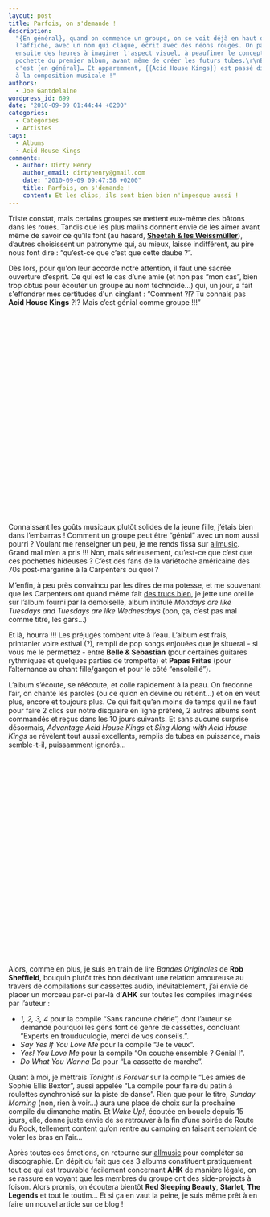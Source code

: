 ```yaml
---
layout: post
title: Parfois, on s'demande !
description:
  "{En général}, quand on commence un groupe, on se voit déjà en haut de
  l'affiche, avec un nom qui claque, écrit avec des néons rouges. On passe
  ensuite des heures à imaginer l'aspect visuel, à peaufiner le concept de la
  pochette du premier album, avant même de créer les futurs tubes.\r\nBon, ça,
  c'est {en général}… Et apparemment, {{Acid House Kings}} est passé directement
  à la composition musicale !"
authors:
  - Joe Gantdelaine
wordpress_id: 699
date: "2010-09-09 01:44:44 +0200"
categories:
  - Catégories
  - Artistes
tags:
  - Albums
  - Acid House Kings
comments:
  - author: Dirty Henry
    author_email: dirtyhenry@gmail.com
    date: "2010-09-09 09:47:58 +0200"
    title: Parfois, on s'demande !
    content: Et les clips, ils sont bien bien n'impesque aussi !
---
```


Triste constat, mais certains groupes se mettent eux-même des bâtons dans les
roues. Tandis que les plus malins donnent envie de les aimer avant même de
savoir ce qu’ils font (au hasard,
[**Sheetah & les Weissmüller**](http://www.myspace.com/sheetahetlesweissmuller)),
d’autres choisissent un patronyme qui, au mieux, laisse indifférent, au pire
nous font dire : “qu’est-ce que c’est que cette daube ?”.

Dès lors, pour qu'on leur accorde notre attention, il faut une sacrée ouverture
d’esprit. Ce qui est le cas d’une amie (et non pas “mon cas”, bien trop obtus
pour écouter un groupe au nom technoïde…) qui, un jour, a fait s'effondrer mes
certitudes d'un cinglant : “Comment ?!? Tu connais pas **Acid House Kings** ?!?
Mais c’est génial comme groupe !!!”

<object width="500" height="401"><param name="movie" value="http://www.youtube.com/v/Y1mYCa5I8hA?fs=1&hl=fr_FR"></param><param name="allowFullScreen" value="true"></param><param name="allowscriptaccess" value="always"></param><embed src="http://www.youtube.com/v/Y1mYCa5I8hA?fs=1&hl=fr_FR" type="application/x-shockwave-flash" allowscriptaccess="always" allowfullscreen="true" width="500" height="401"></embed></object>

Connaissant les goûts musicaux plutôt solides de la jeune fille, j’étais bien
dans l’embarras ! Comment un groupe peut être “génial” avec un nom aussi pourri
? Voulant me renseigner un peu, je me rends fissa sur
[allmusic](http://allmusic.com/cg/amg.dll?p=amg&sql=11:k9fpxq9jldke). Grand mal
m’en a pris !!! Non, mais sérieusement, qu’est-ce que c’est que ces pochettes
hideuses ? C’est des fans de la variétoche américaine des 70s post-margarine à
la Carpenters ou quoi ?

M’enfin, à peu près convaincu par les dires de ma potesse, et me souvenant que
les Carpenters ont quand même fait
[des trucs bien](http://www.youtube.com/watch?v=F9Nm_0pC4FM), je jette une
oreille sur l’album fourni par la demoiselle, album intitulé _Mondays are like
Tuesdays and Tuesdays are like Wednesdays_ (bon, ça, c’est pas mal comme titre,
les gars…)

Et là, hourra !!! Les préjugés tombent vite à l’eau. L’album est frais,
printanier voire estival (?), rempli de pop songs enjouées que je situerai - si
vous me le permettez - entre **Belle & Sebastian** (pour certaines guitares
rythmiques et quelques parties de trompette) et **Papas Fritas** (pour
l’alternance au chant fille/garçon et pour le côté “ensoleillé”).

L’album s’écoute, se réécoute, et colle rapidement à la peau. On fredonne l’air,
on chante les paroles (ou ce qu’on en devine ou retient…) et on en veut plus,
encore et toujours plus. Ce qui fait qu’en moins de temps qu’il ne faut pour
faire 2 clics sur notre disquaire en ligne préféré, 2 autres albums sont
commandés et reçus dans les 10 jours suivants. Et sans aucune surprise
désormais, _Advantage Acid House Kings_ et _Sing Along with Acid House Kings_ se
révèlent tout aussi excellents, remplis de tubes en puissance, mais semble-t-il,
puissamment ignorés…

<object width="500" height="401"><param name="movie" value="http://www.youtube.com/v/gil7lOcvpjk?fs=1&hl=fr_FR"></param><param name="allowFullScreen" value="true"></param><param name="allowscriptaccess" value="always"></param><embed src="http://www.youtube.com/v/gil7lOcvpjk?fs=1&hl=fr_FR" type="application/x-shockwave-flash" allowscriptaccess="always" allowfullscreen="true" width="500" height="401"></embed></object>

Alors, comme en plus, je suis en train de lire _Bandes Originales_ de **Rob
Sheffield**, bouquin plutôt très bon décrivant une relation amoureuse au travers
de compilations sur cassettes audio, inévitablement, j’ai envie de placer un
morceau par-ci par-là d’**AHK** sur toutes les compiles imaginées par l’auteur :

- _1, 2, 3, 4_ pour la compile “Sans rancune chérie”, dont l’auteur se demande
  pourquoi les gens font ce genre de cassettes, concluant “Experts en
  trouduculogie, merci de vos conseils.”.
- _Say Yes If You Love Me_ pour la compile “Je te veux”.
- _Yes! You Love Me_ pour la compile “On couche ensemble ? Génial !”.
- _Do What You Wanna Do_ pour “La cassette de marche”.

Quant à moi, je mettrais _Tonight is Forever_ sur la compile “Les amies de
Sophie Ellis Bextor”, aussi appelée “La compile pour faire du patin à roulettes
synchronisé sur la piste de danse”. Rien que pour le titre, _Sunday Morning_
(non, rien à voir…) aura une place de choix sur la prochaine compile du dimanche
matin. Et _Wake Up!_, écoutée en boucle depuis 15 jours, elle, donne juste envie
de se retrouver à la fin d’une soirée de Route du Rock, tellement content qu’on
rentre au camping en faisant semblant de voler les bras en l’air…

Après toutes ces émotions, on retourne sur
[allmusic](http://allmusic.com/cg/amg.dll?p=amg&sql=11:k9fpxq9jldke~T2) pour
compléter sa discographie. En dépit du fait que ces 3 albums constituent
pratiquement tout ce qui est trouvable facilement concernant **AHK** de manière
légale, on se rassure en voyant que les membres du groupe ont des side-projects
à foison. Alors promis, on écoutera bientôt **Red Sleeping Beauty**,
**Starlet**, **The Legends** et tout le toutim… Et si ça en vaut la peine, je
suis même prêt à en faire un nouvel article sur ce blog !
